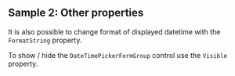 ## Sample 2: Other properties

It is also possible to change format of displayed datetime with the `FormatString` property.

To show / hide the `DateTimePickerFormGroup` control use the `Visible` property.
